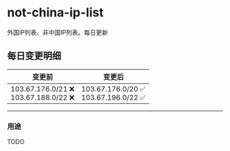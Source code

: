 # not-china-ip-list
外国IP列表、非中国IP列表。每日更新

每日变更明细
--------------------
|  变更前   | 变更后 |
|  ----  | ----  |
|  103.67.176.0/21 :x: <br> 103.67.188.0/22 :x: <br> | 103.67.176.0/20 :white_check_mark: <br> 103.67.196.0/22 :white_check_mark: <br>  | 

--------------------
### 用途
TODO
